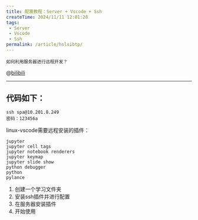 ```yaml
---
title: 配置教程：Server + Vscode + Ssh
createTime: 2024/11/11 12:01:28
tags:
 - Server
 - Vscode
 - Ssh
permalink: /article/hslsibtp/
---
```

`如何利用服务器进行远程开发？`

@[bilibili](BV1Dp2qY1EhA)

---

## 代码如下：

```
ssh spa@10.201.8.249
密码：123456a
```

linux-vscode需要远程安装的插件：

```
jupyter
jupyter cell tags
jupyter notebook renderers
jupyter keymap
jupyter slide show
python debugger
python
pylance
```

1. 创建一个学习文件夹
2. 安装ssh插件并进行配置
3. 在服务器安装插件
4. 开始使用